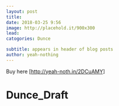 ```yaml
---
layout: post
title:
date: 2018-03-25 9:56
image: http://placehold.it/900x300
lead:
catogories: Dunce

subtitle: appears in header of blog posts
author: yeah-nothing
---
```


[http://yeah-noth.in/2DCuAMY]: http://yeah-noth.in/2DCuAMY

Buy here [http://yeah-noth.in/2DCuAMY]


<div class='exif_embed' data-id='7895'></div><script async src='https://embed.exif.co/exif.js'></script>

# Dunce_Draft #
